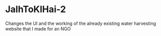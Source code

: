 # JalhToKlHai-2
Changes the UI and the working of the already existing water harvesting website that I made for an NGO
